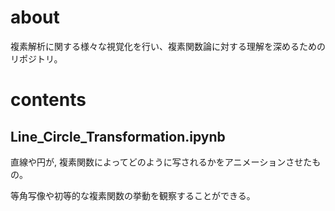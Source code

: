 # about

複素解析に関する様々な視覚化を行い、複素関数論に対する理解を深めるためのリポジトリ。

# contents

## Line_Circle_Transformation.ipynb

直線や円が, 複素関数によってどのように写されるかをアニメーションさせたもの。

等角写像や初等的な複素関数の挙動を観察することができる。